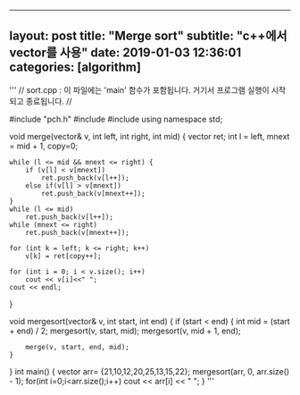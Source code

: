 
---
layout: post
title:  "Merge sort"
subtitle: "c++에서 vector를 사용"
date:   2019-01-03 12:36:01
categories: [algorithm]
---

'''
// sort.cpp : 이 파일에는 'main' 함수가 포함됩니다. 거기서 프로그램 실행이 시작되고 종료됩니다.
//

#include "pch.h"
#include <iostream>
#include <vector>
using namespace std;

void merge(vector<int>& v, int left, int right, int mid) {
	vector<int> ret;
	int l = left, mnext = mid + 1, copy=0;

	while (l <= mid && mnext <= right) {
		if (v[l] < v[mnext])
			ret.push_back(v[l++]);
		else if(v[l] > v[mnext])
			ret.push_back(v[mnext++]);
	}
	while (l <= mid)
		ret.push_back(v[l++]);
	while (mnext <= right)
		ret.push_back(v[mnext++]);

	for (int k = left; k <= right; k++)
		v[k] = ret[copy++];

	for (int i = 0; i < v.size(); i++)
		cout << v[i]<<" ";
	cout << endl;
}

void mergesort(vector<int>& v, int start, int end)
{
	if (start < end)
	{
		int mid = (start + end) / 2;
		mergesort(v, start, mid);
		mergesort(v, mid + 1, end);

		merge(v, start, end, mid);
	}
}
int main()
{
	vector<int> arr= {21,10,12,20,25,13,15,22};
	mergesort(arr, 0, arr.size() - 1);
	for(int i=0;i<arr.size();i++)
		cout << arr[i] << " ";
}
'''
